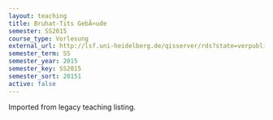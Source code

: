 ```yaml
---
layout: teaching
title: Bruhat-Tits GebÃ¤ude
semester: SS2015
course_type: Vorlesung
external_url: http://lsf.uni-heidelberg.de/qisserver/rds?state=verpublish&status=init&vmfile=no&publishid=204923&moduleCall=webInfo&publishConfFile=webInfo&publishSubDir=veranstaltung
semester_term: SS
semester_year: 2015
semester_key: SS2015
semester_sort: 20151
active: false
---
```

Imported from legacy teaching listing.

